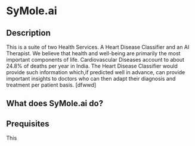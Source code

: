 # SyMole.ai
## Description 

This is a suite of two Health Services. A Heart Disease Classifier and an AI Therapist. We believe that health and well-being are primarily the most important components of life. 
Cardiovascular Diseases account to about 24.8% of deaths per year in India. The Heart Disease Classifier would provide such information which,if predicted well in advance, can provide important insights to doctors who can then adapt their diagnosis and treatment per patient basis.
[dfwwd]
## What does SyMole.ai do?
## Prequisites
This 
